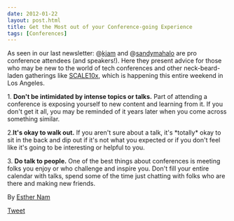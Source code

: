 ```yaml
---
date: 2012-01-22
layout: post.html
title: Get the Most out of your Conference-going Experience
tags: [Conferences]
---
```


As seen in our last newsletter: @[kjam](https://twitter.com/kjam) and @[sandymahalo](https://twitter.com/sandymahalo) are pro conference attendees (and speakers!). Here they present advice for those who may be new to the world of tech conferences and other neck-beard-laden gatherings like [SCALE10x](http://www.socallinuxexpo.org/), which is happening this entire weekend in Los Angeles.

​1. **Don't be intimidated by intense topics or talks.** Part of attending a conference is exposing yourself to new content and learning from it. If you don't get it all, you may be reminded of it years later when you come across something similar.

2.**It's okay to walk out.** If you aren't sure about a talk, it's \*totally\* okay to sit in the back and dip out if it's not what you expected or if you don't feel like it's going to be interesting or helpful to you.

​3. **Do talk to people.** One of the best things about conferences is meeting folks you enjoy or who challenge and inspire you. Don't fill your entire calendar with talks, spend some of the time just chatting with folks who are there and making new friends.

By [Esther Nam](https://twitter.com/estherbester "Estherbester | Twitter")

[Tweet](https://twitter.com/share)